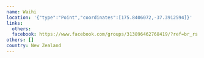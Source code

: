 ```yaml
---
name: Waihi
location: '{"type":"Point","coordinates":[175.8406072,-37.3912594]}'
links:
  others: 
  facebook: https://www.facebook.com/groups/313896462768419/?ref=br_rs
others: []
country: New Zealand
---
```

